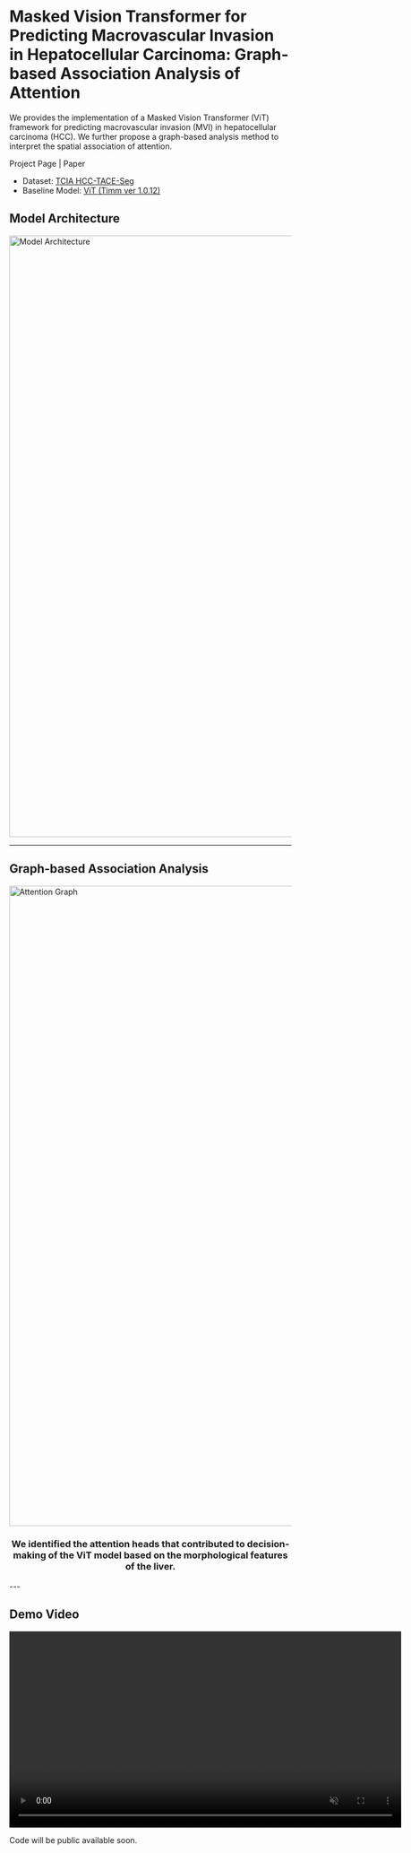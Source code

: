 # Masked Vision Transformer for Predicting Macrovascular Invasion in Hepatocellular Carcinoma: Graph-based Association Analysis of Attention

We provides the implementation of a Masked Vision Transformer (ViT) framework for predicting macrovascular invasion (MVI) in hepatocellular carcinoma (HCC). We further propose a graph-based analysis method to interpret the spatial association of attention.

Project Page | Paper

- Dataset: [TCIA HCC-TACE-Seg](https://wiki.cancerimagingarchive.net/display/Public/HCC-TACE-Seg](https://www.cancerimagingarchive.net/collection/hcc-tace-seg/))
- Baseline Model: [ViT (Timm ver 1.0.12)](https://github.com/huggingface/pytorch-image-models/blob/main/timm/models/vision_transformer.py)

## Model Architecture

<img width="1073" alt="Model Architecture" src="https://github.com/user-attachments/assets/f4acd3e1-a788-41d2-9fdd-f31a9bb47e8c" />

---

## Graph-based Association Analysis

<img width="1142" alt="Attention Graph" src="https://github.com/user-attachments/assets/23d4589f-cce2-415b-9be7-ee1a15ff491a" />

<h3 align="center">
  We identified the attention heads that contributed to decision-making of the ViT model based on the morphological features of the liver.
</h3>
---

## Demo Video

<video src="https://github.com/user-attachments/assets/db8357e4-c19c-4484-8b91-5d21d9dd99d5" autoplay loop muted playsinline width="700">
Your browser does not support the video tag.
</video>

Code will be public available soon.

